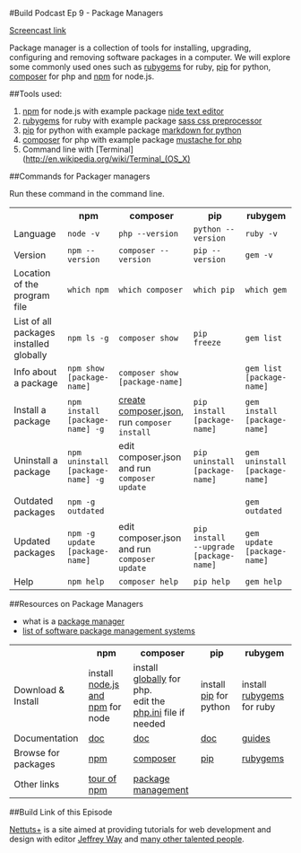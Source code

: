 #Build Podcast Ep 9 - Package Managers

[Screencast link ](http://build-podcast.com/package-managers/)

Package manager is a collection of tools for installing, upgrading, configuring and removing software packages in a computer. We will explore some commonly used ones such as [rubygems](http://rubygems.org/) for ruby, [pip](http://pypi.python.org/pypi/pip/) for python, [composer](http://getcomposer.org/) for php and [npm](http://npmjs.org/) for node.js.


##Tools used:

1. [npm](http://npmjs.org/) for node.js with example package [nide text editor](http://coreh.github.com/nide/)
1. [rubygems](http://rubygems.org/) for ruby with example package [sass css preprocessor](http://sass-lang.com/)
1. [pip](http://pypi.python.org/pypi/pip/) for python with example package [markdown for python](http://packages.python.org/Markdown/install.html)
1. [composer](http://getcomposer.org/) for php with example package [mustache for php](https://github.com/bobthecow/mustache.php)
2. Command line with [Terminal](http://en.wikipedia.org/wiki/Terminal_(OS_X)

##Commands for Packager managers

Run these command in the command line.

<table>
	<tr>
		<th></th>
		<th>npm</th>
		<th>composer</th>
		<th>pip</th>
		<th>rubygem</th>
	</tr>
	<tr>
		<td>Language</td>
		<td><code>node -v</code></td>
		<td><code>php --version</code></td>
		<td><code>python --version</code></td>
		<td><code>ruby -v</code></td>
	</tr>
	<tr>
		<td>Version</td>
		<td><code>npm --version</code></td>
		<td><code>composer --version</code></td>
		<td><code>pip --version</code></td>
		<td><code>gem -v</code></td>
	</tr>
	<tr>
		<td>Location of the program file</td>
		<td><code>which npm</code></td>
		<td><code>which composer</code></td>
		<td><code>which pip</code></td>
		<td><code>which gem</code></td>
	</tr>
	<tr>
		<td>List of all packages installed globally</td>
		<td><code>npm ls -g</code></td>
		<td><code>composer show</code></td>
		<td><code>pip freeze</code></td>
		<td><code>gem list</code></td>
	</tr>
	<tr>
		<td>Info about a package</td>
		<td><code>npm show <br>[package-name]</code></td>
		<td><code>composer show <br>[package-name]</code></td>
		<td><code></code></td>
		<td><code>gem list <br>[package-name]</code></td>
	</tr>
	<tr>
		<td>Install a package</td>
		<td><code>npm install <br>[package-name] -g</code></td>
		<td><a href="http://getcomposer.org/doc/00-intro.md#declaring-dependencies">create composer.json</a>,<br>run <code>composer install</code></td>
		<td><code>pip install<br>[package-name]</code></td>
		<td><code>gem install <br>[package-name]</code></td>
	</tr>
	<tr>
		<td>Uninstall a package</td>
		<td><code>npm uninstall <br>[package-name] -g</code></td>
		<td>edit composer.json <br>and run <code>composer update</code></td>
		<td><code>pip uninstall<br>[package-name]</code></td>
		<td><code>gem uninstall<br>[package-name]</code></td>
	</tr>
	<tr>
		<td>Outdated packages</td>
		<td><code>npm -g outdated</code></td>
		<td><code></code></td>
		<td><code></code></td>
		<td><code>gem outdated</code></td>
	</tr>
	<tr>
		<td>Updated packages</td>
		<td><code>npm -g update <br>[package-name]</code></td>
		<td>edit composer.json <br>and run <code>composer update</code></td>
		<td><code>pip install<br>--upgrade [package-name]</code></td>
		<td><code>gem update <br>[package-name]</code></td>
	</tr>
	<tr>
		<td>Help</td>
		<td><code>npm help</td>
		<td><code>composer help</code></td>
		<td><code>pip help</code></td>
		<td><code>gem help</code></td>
	</tr>
</table>

##Resources on Package Managers

- what is a [package manager](http://en.wikipedia.org/wiki/Package_manager)
- [list of software package management systems](http://en.wikipedia.org/wiki/List_of_software_package_management_systems)

<table>
	<tr>
		<th></th>
		<th>npm</th>
		<th>composer</th>
		<th>pip</th>
		<th>rubygem</th>
	</tr>
	<tr>
		<td>Download & Install</td>
		<td>install <a href="http://nodejs.org/#download">node.js and npm</a> for node</td>
		<td>install <a href="https://github.com/composer/composer#global-installation-of-composer-manual">globally</a> for php. <br>edit the <a href="http://stackoverflow.com/questions/9343151/where-is-php-ini-in-mac-os-x-lion-thought-it-was-in-usr-local-php5-lib">php.ini</a> file if needed</td>
		<td>install <a href="http://pypi.python.org/pypi/pip/#downloads">pip</a> for python</td>
		<td>install <a href="http://rubygems.org/pages/download/">rubygems</a> for ruby</td>
	</tr>
	<tr>
		<td>Documentation</td>
		<td><a href="https://npmjs.org/doc/">doc</a></td>
		<td><a href="http://getcomposer.org/doc/">doc</a></td>
		<td><a href="http://pypi.python.org/pypi/pip/">doc</a></td>
		<td><a href="http://guides.rubygems.org/">guides</a></td>
	</tr>
	<tr>
		<td>Browse for packages</td>
		<td><a href="http://nodejs.org/api/">npm</a></td>
		<td><a href="http://packagist.org/packages/">composer</a></td>
		<td><a href="http://pypi.python.org/pypi?%3Aaction=index">pip</a></td>
		<td><a href="http://rubygems.org/gems">rubygems</a></td>
	</tr>
	<tr>
		<td>Other links</td>
		<td><a href="http://tobyho.com/2012/02/09/tour-of-npm/">tour of npm</a></td>
		<td><a href="http://net.tutsplus.com/tutorials/php/easy-package-management-with-composer/">package management</a></td>
		<td></td>
		<td></td>
	</tr>
</table>


##Build Link of this Episode

[Nettuts+](http://net.tutsplus.com/) is a site aimed at providing tutorials for web development and design with editor [Jeffrey Way](jeffrey_way) and [many other talented people](http://net.tutsplus.com/meet-the-staff/).
